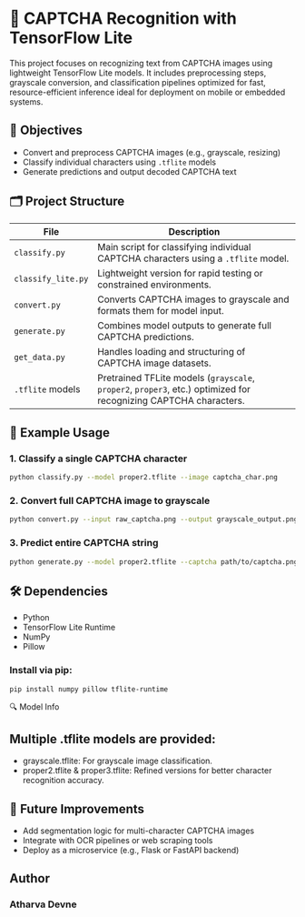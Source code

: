 # 🔐 CAPTCHA Recognition with TensorFlow Lite

This project focuses on recognizing text from CAPTCHA images using lightweight TensorFlow Lite models. It includes preprocessing steps, grayscale conversion, and classification pipelines optimized for fast, resource-efficient inference ideal for deployment on mobile or embedded systems.

## 🎯 Objectives

- Convert and preprocess CAPTCHA images (e.g., grayscale, resizing)
- Classify individual characters using `.tflite` models
- Generate predictions and output decoded CAPTCHA text

## 🗂️ Project Structure

| File               | Description |
|--------------------|-------------|
| `classify.py`      | Main script for classifying individual CAPTCHA characters using a `.tflite` model. |
| `classify_lite.py` | Lightweight version for rapid testing or constrained environments. |
| `convert.py`       | Converts CAPTCHA images to grayscale and formats them for model input. |
| `generate.py`      | Combines model outputs to generate full CAPTCHA predictions. |
| `get_data.py`      | Handles loading and structuring of CAPTCHA image datasets. |
| `.tflite` models   | Pretrained TFLite models (`grayscale`, `proper2`, `proper3`, etc.) optimized for recognizing CAPTCHA characters. |

## 🧪 Example Usage

### 1. Classify a single CAPTCHA character

```bash
python classify.py --model proper2.tflite --image captcha_char.png
```
### 2. Convert full CAPTCHA image to grayscale
```bash
python convert.py --input raw_captcha.png --output grayscale_output.png  
```

### 3. Predict entire CAPTCHA string
```bash
python generate.py --model proper2.tflite --captcha path/to/captcha.png
```

## 🛠️ Dependencies

- Python
- TensorFlow Lite Runtime
- NumPy
- Pillow

### Install via pip:

```bash
pip install numpy pillow tflite-runtime
```
🔍 Model Info

## Multiple .tflite models are provided:

- grayscale.tflite: For grayscale image classification.
- proper2.tflite & proper3.tflite: Refined versions for better character recognition accuracy.

## 🚀 Future Improvements

- Add segmentation logic for multi-character CAPTCHA images
- Integrate with OCR pipelines or web scraping tools
- Deploy as a microservice (e.g., Flask or FastAPI backend)

## Author 

### Atharva Devne ###





